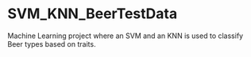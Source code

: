 # SVM_KNN_BeerTestData

Machine Learning project where an SVM and an KNN is used to classify Beer types based on traits. 

